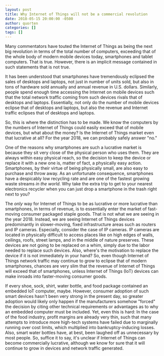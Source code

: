 ```yaml
---
layout: post
title: Why Internet of Things will not be a commercial revolution
date: 2018-05-15 20:00:00 -0500
author: quorten
categories: []
tags: []
---
```


Many commentators have touted the Internet of Things as being the next
big revolution in terms of the total number of computers, exceeding
that of the whole body of modern mobile devices today, smartphones and
tablet computers.  That is true.  However, there is an implicit
message contained in such statements that is not true.

It has been understood that smartphones have tremendously eclipsed the
sales of desktops and laptops, not just in number of units sold, but
also in tons of hardware sold annually and annual revenue in
U.S. dollars.  Similarly, people spend enough time accessing the
Internet on mobile devices such that the total network traffic coming
from such devices rivals that of desktops and laptops.  Essentially,
not only do the number of mobile devices eclipse that of desktops and
laptops, but also the revenue and Internet traffic eclipses that of
desktops and laptops.

<!-- more -->

So, this is where the distinction has to be made.  We know the
computers by the numbers of Internet of Things could easily exceed
that of mobile devices, but what about the money?  Is the Internet of
Things market even that lucrative at all?  For the year 2018, we can
probably safely answer "no."

One of the reasons why smartphones are such a lucrative market is
because they sit very close of the physical person who uses them.
They are always within easy physical reach, so the decision to keep
the device or replace it with a new one is, matter of fact, a
physically easy action.  Smartphones, by their virtue of being
physically small, are also easy to purchase and throw away.  As an
unfortunate consequence, smartphones have a despicably low recycling
rate and are one of the fastest growing waste streams _in the world_.
Why take the extra trip to get to your nearest electronics recycler
when you can just drop a smartphone in the trash right next to you?

The _only_ way for Internet of Things to be as lucrative or more
lucrative than smartphones, in terms of revenue, is to essentially
enter the market of fast-moving consumer packaged staple goods.  That
is not what we are seeing in the year 2018.  Instead, we are seeing
Internet of Things devices predominantly in slower-moving, fixed
infrastructure areas such as routers and IP cameras.  Especially,
consider the case of IP cameras.  IP cameras are located in physically
difficult to access places like on high edges of walls, ceilings,
roofs, street lamps, and in the middle of nature preserves.  These
devices are not going to be replaced on a whim, simply due to the
labor needed to replace such devices.  Also, where's the motivation to
replace the device if it is not immediately in your hand?  So, even
though Internet of Things network traffic may continue to grow to
eclipse that of modern smartphones, chances are very slim that the
revenue of Internet of Things will exceed that of smartphones, unless
Internet of Things (IoT) devices can make inroads into faster-moving
consumer goods.

If every shoe, sock, shirt, water bottle, and food package contained
an embedded IoT computer, maybe.  However, consumer adoption of such
smart devices hasn't been very strong in the present day, so greater
adoption would likely only happen if the manufacturers somehow
"forced" the decision by citing other technical requirements or
advantages as to why an embedded computer must be included.  Yet, even
this is hard: In the case of the food industry, profit margins are
already very thin, such that many attempts to introduce more high-tech
systems have failed due to marginally running over cost limits, which
multiplied into bankruptcy-inducing losses.  Also, smart water bottles
have, at best, been laughed off as unnecessary by most people.  So,
suffice it to say, it's unclear if Internet of Things can become
commercially lucrative, although we know for sure that it will
continue to grow in devices and network traffic generated.
